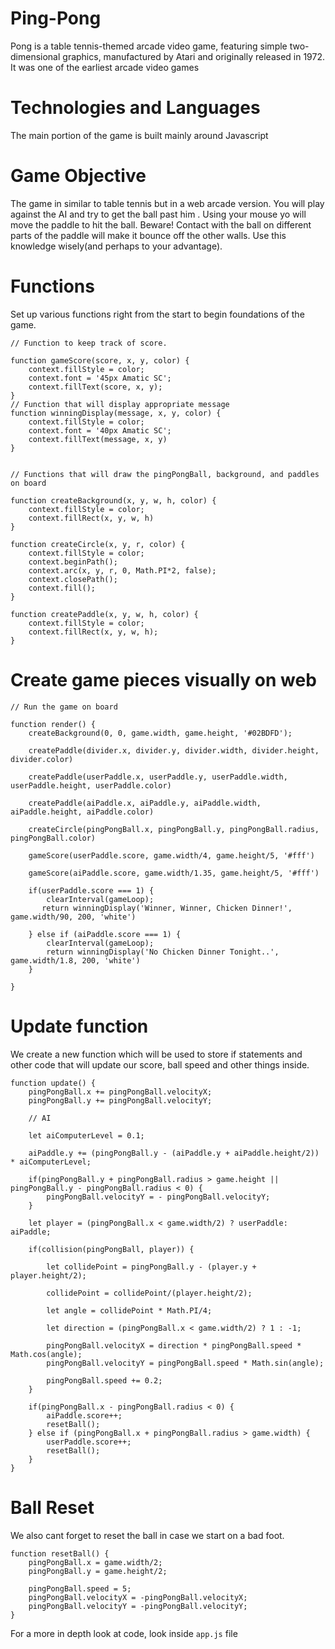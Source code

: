 # Ping-Pong

Pong is a table tennis-themed arcade video game, featuring simple two-dimensional graphics, manufactured by Atari and originally released in 1972. It was one of the earliest arcade video games

# Technologies and Languages

The main portion of the game is built mainly around Javascript

# Game Objective

The game in similar to table tennis but in a web arcade version. You will play against the AI and try to get the ball past him . Using your mouse yo will move the paddle to hit the ball. Beware! Contact with the ball on different parts of the paddle will make it bounce off the other walls. Use this knowledge wisely(and perhaps to your advantage).

# Functions 

Set up various functions right from the start to begin foundations of the game. 
```JS
// Function to keep track of score.

function gameScore(score, x, y, color) {
    context.fillStyle = color;
    context.font = '45px Amatic SC';
    context.fillText(score, x, y);
}
// Function that will display appropriate message
function winningDisplay(message, x, y, color) {
    context.fillStyle = color;
    context.font = '40px Amatic SC';
    context.fillText(message, x, y)
}


// Functions that will draw the pingPongBall, background, and paddles on board 

function createBackground(x, y, w, h, color) {
    context.fillStyle = color;
    context.fillRect(x, y, w, h)
}

function createCircle(x, y, r, color) {
    context.fillStyle = color;
    context.beginPath();
    context.arc(x, y, r, 0, Math.PI*2, false);
    context.closePath();
    context.fill();
}

function createPaddle(x, y, w, h, color) {
    context.fillStyle = color;
    context.fillRect(x, y, w, h);
}
```

# Create game pieces visually on web

```JS
// Run the game on board

function render() {
    createBackground(0, 0, game.width, game.height, '#02BDFD');

    createPaddle(divider.x, divider.y, divider.width, divider.height, divider.color)
    
    createPaddle(userPaddle.x, userPaddle.y, userPaddle.width, userPaddle.height, userPaddle.color)
    
    createPaddle(aiPaddle.x, aiPaddle.y, aiPaddle.width, aiPaddle.height, aiPaddle.color)
    
    createCircle(pingPongBall.x, pingPongBall.y, pingPongBall.radius, pingPongBall.color)

    gameScore(userPaddle.score, game.width/4, game.height/5, '#fff')

    gameScore(aiPaddle.score, game.width/1.35, game.height/5, '#fff')

    if(userPaddle.score === 1) {
        clearInterval(gameLoop);
       return winningDisplay('Winner, Winner, Chicken Dinner!', game.width/90, 200, 'white')
    
    } else if (aiPaddle.score === 1) {
        clearInterval(gameLoop);
        return winningDisplay('No Chicken Dinner Tonight..', game.width/1.8, 200, 'white')
    }

}
```
# Update function
We create a new function which will be used to store if statements and other code that will update our score, ball speed and other things inside.

```JS 
function update() {
    pingPongBall.x += pingPongBall.velocityX;
    pingPongBall.y += pingPongBall.velocityY;

    // AI 

    let aiComputerLevel = 0.1;

    aiPaddle.y += (pingPongBall.y - (aiPaddle.y + aiPaddle.height/2)) * aiComputerLevel;

    if(pingPongBall.y + pingPongBall.radius > game.height || pingPongBall.y - pingPongBall.radius < 0) {
        pingPongBall.velocityY = - pingPongBall.velocityY;
    }

    let player = (pingPongBall.x < game.width/2) ? userPaddle: aiPaddle;

    if(collision(pingPongBall, player)) {
        
        let collidePoint = pingPongBall.y - (player.y + player.height/2);

        collidePoint = collidePoint/(player.height/2);

        let angle = collidePoint * Math.PI/4;

        let direction = (pingPongBall.x < game.width/2) ? 1 : -1;

        pingPongBall.velocityX = direction * pingPongBall.speed * Math.cos(angle);
        pingPongBall.velocityY = pingPongBall.speed * Math.sin(angle);

        pingPongBall.speed += 0.2;
    }

    if(pingPongBall.x - pingPongBall.radius < 0) {
        aiPaddle.score++;
        resetBall();
    } else if (pingPongBall.x + pingPongBall.radius > game.width) {
        userPaddle.score++;
        resetBall();
    }
}
```

# Ball Reset

We also cant forget to reset the ball in case we start on a bad foot. 

```JS
function resetBall() {
    pingPongBall.x = game.width/2;
    pingPongBall.y = game.height/2;

    pingPongBall.speed = 5;
    pingPongBall.velocityX = -pingPongBall.velocityX;
    pingPongBall.velocityY = -pingPongBall.velocityY;
}
```

For a more in depth look at code, look inside `app.js` file
